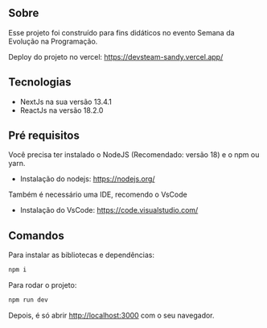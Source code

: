 ## Sobre

Esse projeto foi construído para fins didáticos no evento Semana da Evolução na Programação.

Deploy do projeto no vercel: https://devsteam-sandy.vercel.app/ 

## Tecnologias

- NextJs na sua versão 13.4.1
- ReactJs na versão 18.2.0

## Pré requisitos

Você precisa ter instalado o NodeJS (Recomendado: versão 18) e o npm ou yarn.
- Instalação do nodejs: https://nodejs.org/

Também é necessário uma IDE, recomendo o VsCode
- Instalação do VsCode: https://code.visualstudio.com/

## Comandos

Para instalar as bibliotecas e dependências:

```bash
npm i
```

Para rodar o projeto:

```bash
npm run dev
```

Depois, é só abrir [http://localhost:3000](http://localhost:3000) com o seu navegador.




